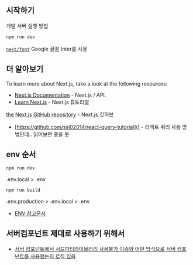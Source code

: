 ## 시작하기

개발 서버 실행 방법

```bash
npm run dev
```

[`next/font`](https://nextjs.org/docs/basic-features/font-optimization)
Google 글꼴 Inter를 사용

## 더 알아보기

To learn more about Next.js, take a look at the following resources:

- [Next.js Documentation](https://nextjs.org/docs) - Next.js / API.
- [Learn Next.js](https://nextjs.org/learn) - Next.js 튜토리얼

 [the Next.js GitHub repository](https://github.com/vercel/next.js/) - Next.js 깃허브

- [https://github.com/ssi02014/react-query-tutorial]() - 리엑트 쿼리 사용 방법인데.. 읽어보면 좋을 듯

## env 순서

```bash
npm run dev
```
.env.local > .env

```bash
npm run build
```
.env.production > .env.local > .env


- [ENV 참고문서](https://velog.io/@milkboy2564/Next.js-env%ED%99%98%EA%B2%BD-%EB%B3%80%EC%88%98-%EC%A0%95%EB%A6%AC#1-envlocal-%EB%A1%9C%EC%BB%AC-%EA%B0%9C%EB%B0%9C-%EC%8B%9C)

## 서버컴포넌트 제대로 사용하기 위해서 

- [서버 컴포넌트에서 서드파티라이브러리 사용불가 이슈와 어떤 방식으로 서버 컴포넌트를 사용했는지 로직 있음](https://irondeveloper.tistory.com/29)
